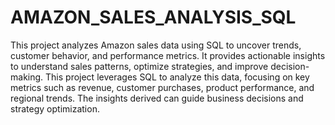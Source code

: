 # AMAZON_SALES_ANALYSIS_SQL
This project analyzes Amazon sales data using SQL to uncover trends, customer behavior, and performance metrics. It provides actionable insights to understand sales patterns, optimize strategies, and improve decision-making.
This project leverages SQL to analyze this data, focusing on key metrics such as revenue, customer purchases, product performance, and regional trends. The insights derived can guide business decisions and strategy optimization.
